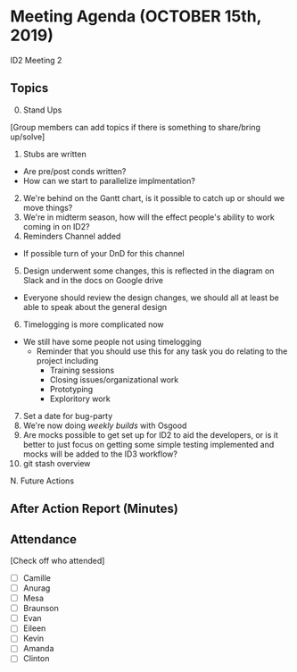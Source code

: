 # Meeting Agenda (OCTOBER 15th, 2019)

ID2 Meeting 2

## Topics

0. Stand Ups

[Group members can add topics if there is something to share/bring up/solve]

1. Stubs are written
  - Are pre/post conds written?
  - How can we start to parallelize implmentation?
  
2. We're behind on the Gantt chart, is it possible to catch up or should we move things?
3. We're in midterm season, how will the effect people's ability to work coming in on ID2?
4. Reminders Channel added
  - If possible turn of your DnD for this channel
5. Design underwent some changes, this is reflected in the diagram on Slack and in the docs on Google drive
  - Everyone should review the design changes, we should all at least be able to speak about the general design
6. Timelogging is more complicated now
  - We still have some people not using timelogging
    - Reminder that you should use this for any task you do relating to the project including
      - Training sessions
      - Closing issues/organizational work
      - Prototyping
      - Exploritory work
7. Set a date for bug-party
8. We're now doing *weekly builds* with Osgood
9. Are mocks possible to get set up for ID2 to aid the developers, or is it better to just focus on getting
some simple testing implemented and mocks will be added to the ID3 workflow?
10. git stash overview

N. Future Actions

## After Action Report (Minutes)

## Attendance

[Check off who attended]

- [ ] Camille
- [ ] Anurag
- [ ] Mesa
- [ ] Braunson
- [ ] Evan
- [ ] Eileen
- [ ] Kevin
- [ ] Amanda
- [ ] Clinton
